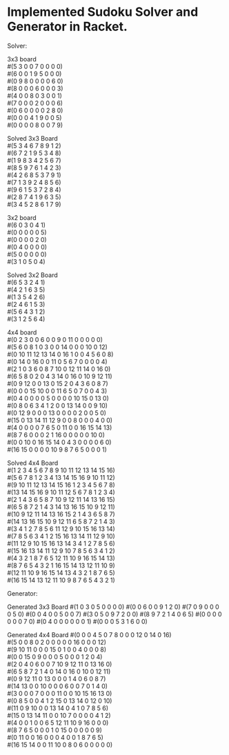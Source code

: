 # Implemented Sudoku Solver and Generator in Racket.

Solver:  
  
3x3 board  
#(5 3 0 0 7 0 0 0 0)  
#(6 0 0 1 9 5 0 0 0)  
#(0 9 8 0 0 0 0 6 0)  
#(8 0 0 0 6 0 0 0 3)  
#(4 0 0 8 0 3 0 0 1)  
#(7 0 0 0 2 0 0 0 6)  
#(0 6 0 0 0 0 2 8 0)  
#(0 0 0 4 1 9 0 0 5)  
#(0 0 0 0 8 0 0 7 9)  
  
Solved 3x3 Board  
#(5 3 4 6 7 8 9 1 2)    
#(6 7 2 1 9 5 3 4 8)  
#(1 9 8 3 4 2 5 6 7)  
#(8 5 9 7 6 1 4 2 3)  
#(4 2 6 8 5 3 7 9 1)  
#(7 1 3 9 2 4 8 5 6)  
#(9 6 1 5 3 7 2 8 4)  
#(2 8 7 4 1 9 6 3 5)  
#(3 4 5 2 8 6 1 7 9)  
  
3x2 board  
#(6 0 3 0 4 1)  
#(0 0 0 0 0 5)  
#(0 0 0 0 2 0)  
#(0 4 0 0 0 0)  
#(5 0 0 0 0 0)  
#(3 1 0 5 0 4)  
  
Solved 3x2 Board  
#(6 5 3 2 4 1)   
#(4 2 1 6 3 5)  
#(1 3 5 4 2 6)  
#(2 4 6 1 5 3)  
#(5 6 4 3 1 2)  
#(3 1 2 5 6 4)  
  
4x4 board  
#(0 2 3 0 0 6 0 0 9 0 11 0 0 0 0 0)  
#(5 6 0 8 1 0 3 0 0 14 0 0 0 10 0 12)  
#(0 10 11 12 13 14 0 16 1 0 0 4 5 6 0 8)  
#(0 14 0 16 0 0 11 0 5 6 7 0 0 0 0 4)  
#(2 1 0 3 6 0 8 7 10 0 12 11 14 0 16 0)  
#(6 5 8 0 2 0 4 3 14 0 16 0 10 9 12 11)  
#(0 9 12 0 0 13 0 15 2 0 4 3 6 0 8 7)  
#(0 0 0 15 10 0 0 11 6 5 0 7 0 0 4 3)  
#(0 4 0 0 0 0 5 0 0 0 0 10 15 0 13 0)  
#(0 8 0 6 3 4 1 2 0 0 13 14 0 0 9 10)  
#(0 12 9 0 0 0 13 0 0 0 0 2 0 0 5 0)  
#(15 0 13 14 11 12 9 0 0 8 0 0 0 4 0 0)  
#(4 0 0 0 0 7 6 5 0 11 0 0 16 15 14 13)  
#(8 7 6 0 0 0 2 1 16 0 0 0 0 0 10 0)  
#(0 0 10 0 16 15 14 0 4 3 0 0 0 0 6 0)  
#(16 15 0 0 0 0 10 9 8 7 6 5 0 0 0 1)  
   
Solved 4x4 Board  
#(1 2 3 4 5 6 7 8 9 10 11 12 13 14 15 16)  
#(5 6 7 8 1 2 3 4 13 14 15 16 9 10 11 12)  
#(9 10 11 12 13 14 15 16 1 2 3 4 5 6 7 8)  
#(13 14 15 16 9 10 11 12 5 6 7 8 1 2 3 4)  
#(2 1 4 3 6 5 8 7 10 9 12 11 14 13 16 15)  
#(6 5 8 7 2 1 4 3 14 13 16 15 10 9 12 11)  
#(10 9 12 11 14 13 16 15 2 1 4 3 6 5 8 7)  
#(14 13 16 15 10 9 12 11 6 5 8 7 2 1 4 3)  
#(3 4 1 2 7 8 5 6 11 12 9 10 15 16 13 14)  
#(7 8 5 6 3 4 1 2 15 16 13 14 11 12 9 10)  
#(11 12 9 10 15 16 13 14 3 4 1 2 7 8 5 6)  
#(15 16 13 14 11 12 9 10 7 8 5 6 3 4 1 2)  
#(4 3 2 1 8 7 6 5 12 11 10 9 16 15 14 13)  
#(8 7 6 5 4 3 2 1 16 15 14 13 12 11 10 9)  
#(12 11 10 9 16 15 14 13 4 3 2 1 8 7 6 5)  
#(16 15 14 13 12 11 10 9 8 7 6 5 4 3 2 1)  

Generator:

Generated 3x3 Board
#(1 0 3 0 5 0 0 0 0)
#(0 0 6 0 0 9 1 2 0)
#(7 0 9 0 0 0 0 5 0)
#(0 0 4 0 0 5 0 0 7)
#(3 0 5 0 9 7 2 0 0)
#(8 9 7 2 1 4 0 6 5)
#(0 0 0 0 0 0 0 7 0)
#(0 4 0 0 0 0 0 0 1)
#(0 0 0 5 3 1 6 0 0)

Generated 4x4 Board
#(0 0 0 4 5 0 7 8 0 0 0 12 0 14 0 16)  
#(5 0 0 8 0 2 0 0 0 0 0 16 0 0 0 12)    
#(9 10 11 0 0 0 15 0 1 0 0 4 0 0 0 8)  
#(0 0 15 0 9 0 0 0 5 0 0 0 1 2 0 4)  
#(2 0 4 0 6 0 0 7 10 9 12 11 0 13 16 0)  
#(6 5 8 7 2 1 4 0 14 0 16 0 10 0 12 11)  
#(0 9 12 11 0 13 0 0 0 1 4 0 6 0 8 7)  
#(14 13 0 0 10 0 0 0 6 0 0 7 0 1 4 0)  
#(3 0 0 0 7 0 0 0 11 0 0 10 15 16 13 0)  
#(0 8 5 0 0 4 1 2 15 0 13 14 0 12 0 10)  
#(11 0 9 10 0 0 13 14 0 4 1 0 7 8 5 6)  
#(15 0 13 14 11 0 0 10 7 0 0 0 0 4 1 2)   
#(4 0 0 1 0 0 6 5 12 11 10 9 16 0 0 0)  
#(8 7 6 5 0 0 0 1 0 15 0 0 0 0 0 9)  
#(0 11 0 0 16 0 0 0 4 0 0 1 8 7 6 5)  
#(16 15 14 0 0 11 10 0 8 0 6 0 0 0 0 0)  
